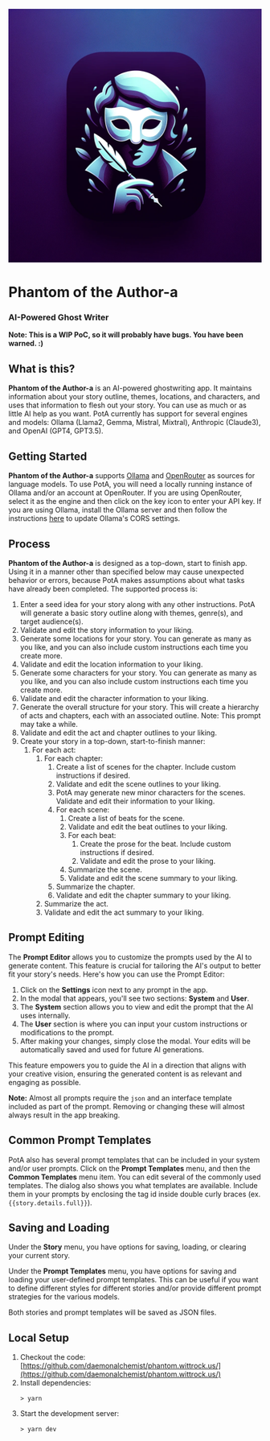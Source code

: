 ![Phantom of the Author-a](public/PotA-icon.webp)
# Phantom of the Author-a
### AI-Powered Ghost Writer

**Note:  This is a WIP PoC, so it will probably have bugs.  You have been warned. :)**

## What is this?

**Phantom of the Author-a** is an AI-powered ghostwriting app. It maintains information about your story outline, themes, locations, and characters, and uses that information to flesh out your story. You can use as much or as little AI help as you want. PotA currently has support for several engines and models: Ollama (Llama2, Gemma, Mistral, Mixtral), Anthropic (Claude3), and OpenAI (GPT4, GPT3.5).

## Getting Started

**Phantom of the Author-a** supports [Ollama](https://ollama.com/) and [OpenRouter](https://openrouter.ai) as sources for language models.  To use PotA, you will need a locally running instance of Ollama and/or an account at OpenRouter.  If you are using OpenRouter, select it as the engine and then click on the key icon to enter your API key.  If you are using Ollama, install the Ollama server and then follow the instructions [here](https://medium.com/dcoderai/how-to-handle-cors-settings-in-ollama-a-comprehensive-guide-ee2a5a1beef0) to update Ollama's CORS settings.


## Process

**Phantom of the Author-a** is designed as a top-down, start to finish app. Using it in a manner other than specified below may cause unexpected behavior or errors, because PotA makes assumptions about what tasks have already been completed. The supported process is:

1. Enter a seed idea for your story along with any other instructions. PotA will generate a basic story outline along with themes, genre(s), and target audience(s).
2. Validate and edit the story information to your liking.
3. Generate some locations for your story. You can generate as many as you like, and you can also include custom instructions each time you create more.
4. Validate and edit the location information to your liking.
5. Generate some characters for your story. You can generate as many as you like, and you can also include custom instructions each time you create more.
6. Validate and edit the character information to your liking.
7. Generate the overall structure for your story. This will create a hierarchy of acts and chapters, each with an associated outline. Note: This prompt may take a while.
8. Validate and edit the act and chapter outlines to your liking.
9. Create your story in a top-down, start-to-finish manner:
   1. For each act:
      1. For each chapter:
         1. Create a list of scenes for the chapter. Include custom instructions if desired.
         2. Validate and edit the scene outlines to your liking.
         3. PotA may generate new minor characters for the scenes. Validate and edit their information to your liking.
         4. For each scene:
            1. Create a list of beats for the scene.
            2. Validate and edit the beat outlines to your liking.
            3. For each beat:
               1. Create the prose for the beat. Include custom instructions if desired.
               2. Validate and edit the prose to your liking.
            4. Summarize the scene.
            5. Validate and edit the scene summary to your liking.
         5. Summarize the chapter.
         6. Validate and edit the chapter summary to your liking.
      2. Summarize the act.
      3. Validate and edit the act summary to your liking.

## Prompt Editing

The **Prompt Editor** allows you to customize the prompts used by the AI to generate content. This feature is crucial for tailoring the AI's output to better fit your story's needs. Here's how you can use the Prompt Editor:

1. Click on the **Settings** icon next to any prompt in the app.
2. In the modal that appears, you'll see two sections: **System** and **User**.
3. The **System** section allows you to view and edit the prompt that the AI uses internally.
4. The **User** section is where you can input your custom instructions or modifications to the prompt.
5. After making your changes, simply close the modal. Your edits will be automatically saved and used for future AI generations.

This feature empowers you to guide the AI in a direction that aligns with your creative vision, ensuring the generated content is as relevant and engaging as possible.

**Note:** Almost all prompts require the `json` and an interface template included as part of the prompt. Removing or changing these will almost always result in the app breaking.

## Common Prompt Templates

PotA also has several prompt templates that can be included in your system and/or user prompts. Click on the **Prompt Templates** menu, and then the **Common Templates** menu item. You can edit several of the commonly used templates. The dialog also shows you what templates are available. Include them in your prompts by enclosing the tag id inside double curly braces (ex. `{{story.details.full}}`).

## Saving and Loading

Under the **Story** menu, you have options for saving, loading, or clearing your current story.

Under the **Prompt Templates** menu, you have options for saving and loading your user-defined prompt templates. This can be useful if you want to define different styles for different stories and/or provide different prompt strategies for the various models.

Both stories and prompt templates will be saved as JSON files.

## Local Setup

1. Checkout the code: [https://github.com/daemonalchemist/phantom.wittrock.us/](https://github.com/daemonalchemist/phantom.wittrock.us/)
2. Install dependencies:
   ```
   > yarn
   ```
3. Start the development server:
   ```
   > yarn dev
   ```
